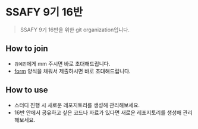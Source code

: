 # SSAFY 9기 16반


> SSAFY 9기 16반을 위한 git organization입니다.



## How to join

- `김예진`에게 mm 주시면 바로 초대해드립니다.
- [form](https://docs.google.com/forms/d/e/1FAIpQLScLHQcdOKe724nwgy4fdVroAxtg4RqGHRy7kvJY7v-r8hk1MQ/viewform?usp=sf_link) 양식을 채워서 제출하시면 바로 초대해드립니다.



## How to use

- 스터디 진행 시 새로운 레포지토리를 생성해 관리해보세요.
- 16반 안에서 공유하고 싶은 코드나 자료가 있다면 새로운 레포지토리를 생성해 관리해보세요.